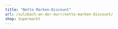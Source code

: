 ```yaml
---
title: "Netto Marken-Discount"
url: /sulzbach-an-der-murr/netto-marken-discount/
shop: Supermarkt
---
```

